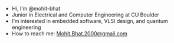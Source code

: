 - Hi, I’m @mohit-bhat
- Junior in Electrical and Computer Engineering at CU Boulder
- I’m interested in embedded software, VLSI design, and quantum engineering 
- How to reach me: Mohit.Bhat.2000@gmail.com


